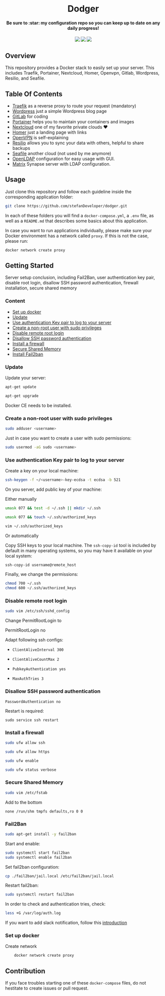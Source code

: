 <h1 align="center">
  <br />
  Dodger
</h1>
<h4 align="center">Be sure to :star: my configuration repo so you can keep up to date on any daily progress!</h4>
<div align="center">
  <h4>
    <a href="https://github.com/stefanDeveloper/dodger"><img src="https://img.shields.io/github/stars/stefanDeveloper/dodger.svg?style=plasticr"/></a>
    <a href="https://github.com/stefanDeveloper/dodger/commits/main"><img src="https://img.shields.io/github/last-commit/stefanDeveloper/dodger.svg?style=plasticr"/></a>
    <a href="https://github.com/stefanDeveloper/dodger/commits/main"><img src="https://img.shields.io/github/commit-activity/y/stefanDeveloper/dodger.svg?style=plasticr"/></a>
  </h4>
</div>

## Overview

This repository provides a Docker stack to easily set up your server. This includes Traefik, Portainer, Nextcloud, Homer, Openvpn, Gitlab, Wordpress, Resilio, and Seafile.

## Table Of Contents

* [Traefik](./traefik/README.md) as a reverse proxy to route your request (mandatory)
* [Wordpress](./blog/README.md) just a simple Wordpress blog page
* [GitLab](./gitlab/README.md) for coding
* [Portainer](./portainer/README.md) helps you to maintain your containers and images
* [Nextcloud](./Nextcloud/README.md) one of my favorite private clouds :heart:
* [Homer](./homer/README.md) just a landing page with links
* [OpenVPN](./openvpn/README.md) is self-explaining
* [Resilio](./resilio/README.md) allows you to sync your data with others, helpful to share backups
* [Seafile](./seafile/README.md) another cloud (not used by me anymore)
* [OpenLDAP](./openldap/README.md) configuration for easy usage with GUI.
* [Matrix](./matrix/README.md) Synapse server with LDAP configuration.

## Usage

Just clone this repository and follow each guideline inside the corresponding application folder:

```sh
git clone https://github.com/stefanDeveloper/dodger.git
```

In each of these folders you will find a `docker-compose.yml`, a `.env` file, as well as a `README.md` that describes some basics about this application.

In case you want to run applications individually, please make sure your Docker environment has a network called `proxy`. If this is not the case, please run:

```sh
docker network create proxy
```

## Getting Started


Server setup conclusion, including Fail2Ban, user authentication key pair, disable root login, disallow SSH password authentication, firewall installation, secure shared memory

### Content

* [Set up docker](#set-up-docker)
* [Update](#update)
* [Use authentication Key pair to log to your server](#Use-authentication-key-pair-to-log-to-your-server)
* [Create a non-root user with sudo privileges](#create-a-non-root-user-with-sudo-privileges)
* [Disable remote root login](#disable-remote-root-login)
* [Disallow SSH password authentication](#disallow-SSH-password-authentication)
* [Install a firewall](#install-a-firewall)
* [Secure Shared Memory](#secure-shared-memory)
* [Install Fail2ban](#Fail2Ban)

### Update

Update your server:

```sh
apt-get update

apt-get upgrade
```
Docker CE needs to be installed.

### Create a non-root user with sudo privileges

```sh
sudo adduser <username>
```
Just in case you want to create a user with sudo permissions:

```sh
sudo usermod -aG sudo <username>
```

### Use authentication Key pair to log to your server

Create a key on your local machine:

```sh
ssh-keygen -f ~/<username>-key-ecdsa -t ecdsa -b 521
```
On you server, add public key of your machine:

Either manually

```sh
umask 077 && test -d ~/.ssh || mkdir ~/.ssh

umask 077 && touch ~/.ssh/authorized_keys

vim ~/.ssh/authorized_keys
```
Or automatically

Copy SSH keys to your local machine. The `ssh-copy-id` tool is included by default in many operating systems, so you may have it available on your local system:

```sh
ssh-copy-id username@remote_host
```

Finally, we change the permissions:

```sh
chmod 700 ~/.ssh
chmod 600 ~/.ssh/authorized_keys
```

### Disable remote root login

```sh
sudo vim /etc/ssh/sshd_config
```

Change PermitRootLogin to

PermitRootLogin no

Adapt following ssh configs:

* ```ClientAliveInterval 300```

* ```ClientAliveCountMax 2```

* ```PubkeyAuthentication yes```

* ```MaxAuthTries 3```

### Disallow SSH password authentication

```PasswordAuthentication no```

Restart is required:

    sudo service ssh restart

### Install a firewall

```sh
sudo ufw allow ssh

sudo ufw allow https

sudo ufw enable

sudo ufw status verbose
```
### Secure Shared Memory

```sh
sudo vim /etc/fstab
```

Add to the bottom
```
none /run/shm tmpfs defaults,ro 0 0
```

### Fail2Ban

```sh
sudo apt-get install -y fail2ban
```

Start and enable:

```sh
sudo systemctl start fail2ban
sudo systemctl enable fail2ban
```

Set fail2ban configuration:

```sh
cp ./fail2ban/jail.local /etc/fail2ban/jail.local
```

Restart fail2ban:

```sh
sudo systemctl restart fail2ban
```

In order to check and authentication tries, check:

```sh
less +G /var/log/auth.log
```

If you want to add slack notification, follow this [introduction](https://github.com/coleturner/fail2ban-slack-action)

### Set up docker

Create network

```sh
    docker network create proxy
```

## Contribution

If you face troubles starting one of these `docker-compose` files, do not hestitate to create issues or pull request.
